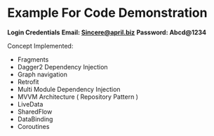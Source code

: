 # Example For Code Demonstration

**Login Credentials**
**Email: Sincere@april.biz**
**Password: Abcd@1234**


Concept Implemented:
- Fragments
- Dagger2 Dependency Injection
- Graph navigation
- Retrofit
- Multi Module Dependency Injection
- MVVM Architecture ( Repository Pattern )
- LiveData
- SharedFlow
- DataBinding
- Coroutines
